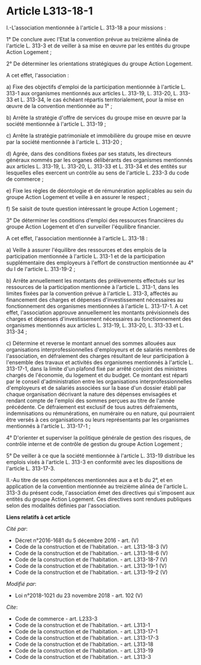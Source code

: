 # Article L313-18-1

I.-L'association mentionnée à l'article L. 313-18 a pour missions :

1° De conclure avec l'Etat la convention prévue au treizième alinéa de l'article L. 313-3 et de veiller à sa mise en œuvre
par les entités du groupe Action Logement ;

2° De déterminer les orientations stratégiques du groupe Action Logement.

A cet effet, l'association :

a) Fixe des objectifs d'emploi de la participation mentionnée à l'article L. 313-1  aux organismes mentionnés aux articles L.
313-19, L. 313-20, L. 313-33 et L. 313-34, le cas échéant répartis territorialement, pour la mise en œuvre de la convention
mentionnée au 1° ;

b) Arrête la stratégie d'offre de services du groupe mise en œuvre par la société mentionnée à l'article L. 313-19 ;

c) Arrête la stratégie patrimoniale et immobilière du groupe mise en œuvre par la société mentionnée à l'article L. 313-20 ;

d) Agrée, dans des conditions fixées par ses statuts, les directeurs généraux nommés par les organes délibérants des
organismes mentionnés aux articles L. 313-19, L. 313-20, L. 313-33 et L. 313-34 et des entités sur lesquelles elles exercent
un contrôle au sens de l'article L. 233-3 du code de commerce ;

e) Fixe les règles de déontologie et de rémunération applicables au sein du groupe Action Logement et veille à en assurer le
respect ;

f) Se saisit de toute question intéressant le groupe Action Logement ;

3° De déterminer les conditions d'emploi des ressources financières du groupe Action Logement et d'en surveiller l'équilibre
financier.

A cet effet, l'association mentionnée à l'article L. 313-18 :

a) Veille à assurer l'équilibre des ressources et des emplois de la participation mentionnée à l'article L. 313-1 et de la
participation supplémentaire des employeurs à l'effort de construction mentionnée au 4° du I de l'article L. 313-19-2 ;

b) Arrête annuellement les montants des prélèvements effectués sur les ressources de la participation mentionnée à l'article
L. 313-1, dans les limites fixées par la convention prévue à l'article L. 313-3, affectés au financement des charges et
dépenses d'investissement nécessaires au fonctionnement des organismes mentionnées à l'article L. 313-17-1. A cet effet,
l'association approuve annuellement les montants prévisionnels des charges et dépenses d'investissement nécessaires au
fonctionnement des organismes mentionnés aux articles L. 313-19, L. 313-20, L. 313-33 et L. 313-34 ;

c) Détermine et reverse le montant annuel des sommes allouées aux organisations interprofessionnelles d'employeurs et de
salariés membres de l'association, en défraiement des charges résultant de leur participation à l'ensemble des travaux et
activités des organismes mentionnés à l'article L. 313-17-1, dans la limite d'un plafond fixé par arrêté conjoint des
ministres chargés de l'économie, du logement et du budget. Ce montant est réparti par le conseil d'administration entre les
organisations interprofessionnelles d'employeurs et de salariés associées sur la base d'un dossier établi par chaque
organisation décrivant la nature des dépenses envisagées et rendant compte de l'emploi des sommes perçues au titre de l'année
précédente. Ce défraiement est exclusif de tous autres défraiements, indemnisations ou rémunérations, en numéraire ou en
nature, qui pourraient être versés à ces organisations ou leurs représentants par les organismes mentionnés à l'article L.
313-17-1 ;

4° D'orienter et superviser la politique générale de gestion des risques, de contrôle interne et de contrôle de gestion du
groupe Action Logement ;

5° De veiller à ce que la société mentionnée à l'article L. 313-19 distribue les emplois visés à l'article L. 313-3 en
conformité avec les dispositions de l'article L. 313-17-3.

II.-Au titre de ses compétences mentionnées aux a et b du 2°, et en application de la convention mentionnée au treizième
alinéa de l'article L. 313-3 du présent code, l'association émet des directives qui s'imposent aux entités du groupe Action
Logement. Ces directives sont rendues publiques selon des modalités définies par l'association.

**Liens relatifs à cet article**

_Cité par_:

  - Décret n°2016-1681 du 5 décembre 2016 - art. (V)
  - Code de la construction et de l'habitation. - art. L313-18-3 (V)
  - Code de la construction et de l'habitation. - art. L313-18-6 (V)
  - Code de la construction et de l'habitation. - art. L313-18-7 (V)
  - Code de la construction et de l'habitation. - art. L313-19-1 (V)
  - Code de la construction et de l'habitation. - art. L313-19-2 (V)

_Modifié par_:

  - Loi n°2018-1021 du 23 novembre 2018 - art. 102 (V)

_Cite_:

  - Code de commerce - art. L233-3
  - Code de la construction et de l'habitation. - art. L313-1
  - Code de la construction et de l'habitation. - art. L313-17-1
  - Code de la construction et de l'habitation. - art. L313-17-3
  - Code de la construction et de l'habitation. - art. L313-18
  - Code de la construction et de l'habitation. - art. L313-19
  - Code de la construction et de l'habitation. - art. L313-3
